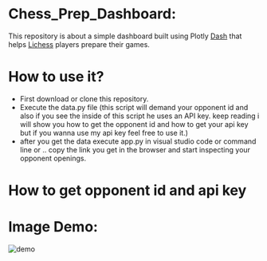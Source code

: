 

# Chess_Prep_Dashboard:

This repository is about a simple dashboard built using Plotly [Dash](https://dash.plotly.com/) that helps [Lichess](https://lichess.org/) players prepare their games.

# How to use it?
- First download or clone this repository.
- Execute the data.py file (this script will demand your opponent id and also if you see the inside of this script he uses an API key. keep reading i will show you how to get the opponent id and how to get your api key but if you wanna use my api key feel free to use it.)
- after you get the data execute app.py in visual studio code or command line or .. copy the link you get in the browser and start inspecting your opponent openings.
# How to get opponent id and api key

# Image Demo:
![demo](https://user-images.githubusercontent.com/76163895/180661414-955366f8-cd53-4f6c-ae06-99fd3e90a8c7.png)

